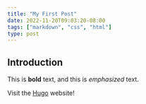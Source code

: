 ```yaml
---
title: "My First Post"
date: 2022-11-20T09:03:20-08:00
tags: ["markdown", "css", "html"]
type: post
---
```

## Introduction

This is **bold** text, and this is *emphasized* text.

Visit the [Hugo](https://gohugo.io) website!

